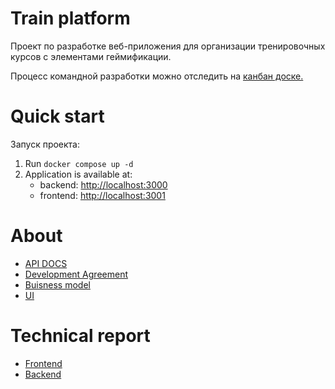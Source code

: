 # Train platform

Проект по разработке веб-приложения для организации тренировочных курсов с элементами геймификации.

Процесс командной разработки можно отследить на [канбан доске.](https://github.com/orgs/TeamHSE/projects/1/views/1)

# Quick start

Запуск проекта:
1. Run ```docker compose up -d```
2. Application is available at:
   - backend: [http://localhost:3000](http://localhost:3000/)
   - frontend: [http://localhost:3001](http://localhost:3001/)


# About

- [API DOCS](https://github.com/TeamHSE/train-platform/wiki/Endpoints)
- [Development Agreement](https://github.com/TeamHSE/train-platform/wiki/Dev-Experience)
- [Buisness model](https://github.com/TeamHSE/train-platform/wiki/Business-model)
- [UI](https://www.figma.com/file/K5YbaVEbehlOig6ZWo1Mft/HSE-Project?type=design&node-id=0%3A1&mode=design&t=ecU1TQEZhG9LRVbk-1)

# Technical report

- [Frontend](https://github.com/TeamHSE/train-platform/blob/develop/frontend/README.md)
- [Backend](https://github.com/TeamHSE/train-platform/blob/develop/backend/README.md)